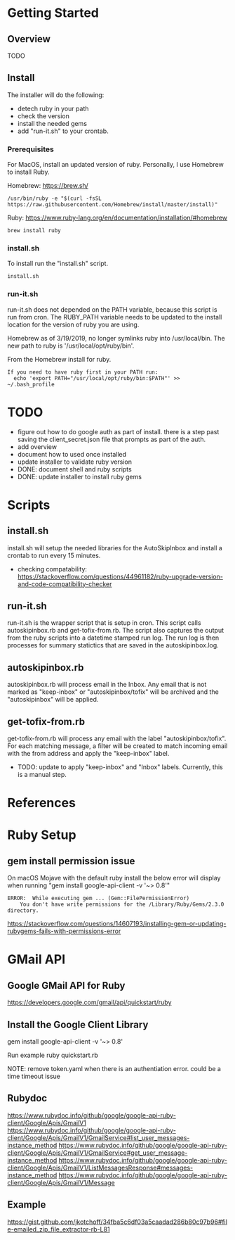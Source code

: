 # Getting Started

## Overview

TODO

## Install

The installer will do the following:
* detech ruby in your path
* check the version
* install the needed gems
* add "run-it.sh" to your crontab.

### Prerequisites

For MacOS, install an updated version of ruby.  Personally, I use
Homebrew to install Ruby.

Homebrew: https://brew.sh/

    /usr/bin/ruby -e "$(curl -fsSL https://raw.githubusercontent.com/Homebrew/install/master/install)"

Ruby: https://www.ruby-lang.org/en/documentation/installation/#homebrew

    brew install ruby

### install.sh
To install run the "install.sh" script.

    install.sh

### run-it.sh

run-it.sh does not depended on the PATH variable, because this script
is run from cron.  The RUBY_PATH variable needs to be updated to the
install location for the version of ruby you are using.

Homebrew as of 3/19/2019, no longer symlinks ruby into /usr/local/bin.  The new path to ruby is '/usr/local/opt/ruby/bin'.

From the Homebrew install for ruby.

    If you need to have ruby first in your PATH run:
      echo 'export PATH="/usr/local/opt/ruby/bin:$PATH"' >> ~/.bash_profile

# TODO
* figure out how to do google auth as part of install.  there is a step past saving the client_secret.json file that prompts as part of the auth.
* add overview
* document how to used once installed
* update installer to validate ruby version
* DONE: document shell and ruby scripts
* DONE: update installer to install ruby gems

# Scripts
## install.sh

install.sh will setup the needed libraries for the AutoSkipInbox and
install a crontab to run every 15 minutes.

* checking compatability:
  https://stackoverflow.com/questions/44961182/ruby-upgrade-version-and-code-compatibility-checker

## run-it.sh

run-it.sh is the wrapper script that is setup in cron.  This script
calls autoskipinbox.rb and get-tofix-from.rb.  The script also
captures the output from the ruby scripts into a datetime stamped run
log.  The run log is then processes for summary statictics that are
saved in the autoskipinbox.log.

## autoskipinbox.rb

autoskipinbox.rb will process email in the Inbox.  Any email that is
not marked as "keep-inbox" or "autoskipinbox/tofix" will be archived
and the "autoskipinbox" will be applied.

## get-tofix-from.rb

get-tofix-from.rb will process any email with the label
"autoskipinbox/tofix".  For each matching message, a filter will be
created to match incoming email with the from address and apply the
"keep-inbox" label.

* TODO: update to apply "keep-inbox" and "Inbox" labels.  Currently,
  this is a manual step.


# References

# Ruby Setup

## gem install permission issue 
On macOS Mojave with the default ruby install the below error will display when running "gem install google-api-client -v '~> 0.8'"

    ERROR:  While executing gem ... (Gem::FilePermissionError)
        You don't have write permissions for the /Library/Ruby/Gems/2.3.0 directory.

https://stackoverflow.com/questions/14607193/installing-gem-or-updating-rubygems-fails-with-permissions-error

# GMail API
## Google GMail API for Ruby
https://developers.google.com/gmail/api/quickstart/ruby

## Install the Google Client Library
gem install google-api-client -v '~> 0.8'

Run example
ruby quickstart.rb

NOTE: remove token.yaml when there is an authentiation error.  could
be a time timeout issue

## Rubydoc
https://www.rubydoc.info/github/google/google-api-ruby-client/Google/Apis/GmailV1
https://www.rubydoc.info/github/google/google-api-ruby-client/Google/Apis/GmailV1/GmailService#list_user_messages-instance_method
https://www.rubydoc.info/github/google/google-api-ruby-client/Google/Apis/GmailV1/GmailService#get_user_message-instance_method
https://www.rubydoc.info/github/google/google-api-ruby-client/Google/Apis/GmailV1/ListMessagesResponse#messages-instance_method
https://www.rubydoc.info/github/google/google-api-ruby-client/Google/Apis/GmailV1/Message

## Example
https://gist.github.com/jkotchoff/34fba5c6df03a5caadad286b80c97b96#file-emailed_zip_file_extractor-rb-L81
